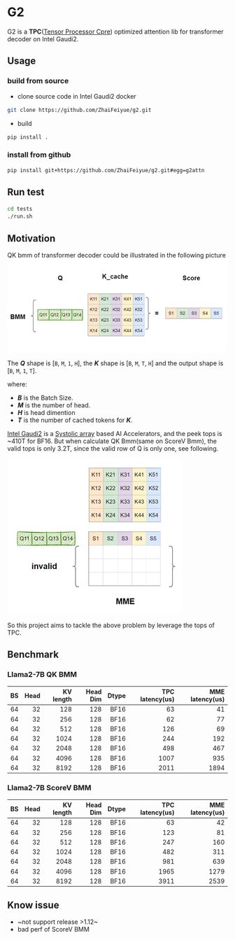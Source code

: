 # G2

G2 is a **TPC**([Tensor Processor Cpre](https://docs.habana.ai/en/latest/TPC/index.html?highlight=TPC)) optimized attention lib for transformer decoder on Intel Gaudi2.

## Usage

### build from source

- clone source code in Intel Gaudi2 docker

```bash
git clone https://github.com/ZhaiFeiyue/g2.git
```

- build

```bash
pip install .
```

### install from github

```bash
pip install git+https://github.com/ZhaiFeiyue/g2.git#egg=g2attn
```

## Run test

```bash
cd tests
./run.sh
```

## Motivation

QK bmm of transformer decoder could be illustrated in the following picture
![qk_bmm](imgs/qk_bmm.png)

The ***Q*** shape is [`B`, `M`, `1`, `H`], the ***K*** shape is [`B`, `M`, `T`, `H`] and the output shape is [`B`, `M`, `1`, `T`].

where:

- ***B*** is the Batch Size.
- ***M*** is the number of head.
- ***H*** is head dimention
- ***T*** is the number of cached tokens for ***K***.

[Intel Gaudi2](https://habana.ai/?utm_term=&utm_campaign=PMax-+Google&utm_source=adwords&utm_medium=ppc&hsa_acc=1034914560&hsa_cam=21089989807&hsa_grp=&hsa_ad=&hsa_src=x&hsa_tgt=&hsa_kw=&hsa_mt=&hsa_net=adwords&hsa_ver=3&gad_source=1&gclid=EAIaIQobChMIueWkksSFhQMVAwetBh3LJAM3EAAYAiAAEgIIqPD_BwE) is a [Systolic array](https://en.wikipedia.org/wiki/Systolic_array) based AI Accelerators, and the peek tops is ~410T for BF16. But when calculate QK Bmm(same on ScoreV Bmm), the valid tops is only 3.2T, since the valid row of Q is only one, see following.

![mme1](imgs/mme1.png)

So this project aims to tackle the above problem by leverage the tops of TPC.

## Benchmark

### Llama2-7B QK BMM

|BS     |Head   |KV length  |Head Dim   |Dtype  |TPC latency(us)    |MME latency(us)    |
|--:    |--:    |--:        |--:        |--:    |--:                |--:                |
|64     |32     |128        |128        |BF16   |63                 |41                 |
|64     |32     |256        |128        |BF16   |62                 |77                 |
|64     |32     |512        |128        |BF16   |126                |69                 |
|64     |32     |1024       |128        |BF16   |244                |192                |
|64     |32     |2048       |128        |BF16   |498                |467                |
|64     |32     |4096       |128        |BF16   |1007               |935                |
|64     |32     |8192       |128        |BF16   |2011               |1894               |

### Llama2-7B ScoreV BMM

|BS     |Head   |KV length  |Head Dim   |Dtype  |TPC latency(us)    |MME latency(us)    |
|--:    |--:    |--:        |--:        |--:    |--:                |--:                |
|64     |32     |128        |128        |BF16   |63                 |42                 |
|64     |32     |256        |128        |BF16   |123                |81                 |
|64     |32     |512        |128        |BF16   |247                |160                |
|64     |32     |1024       |128        |BF16   |482                |311                |
|64     |32     |2048       |128        |BF16   |981                |639                |
|64     |32     |4096       |128        |BF16   |1965               |1279               |
|64     |32     |8192       |128        |BF16   |3911               |2539               |

## Know issue

- ~not support release >1.12~
- bad perf of ScoreV BMM
